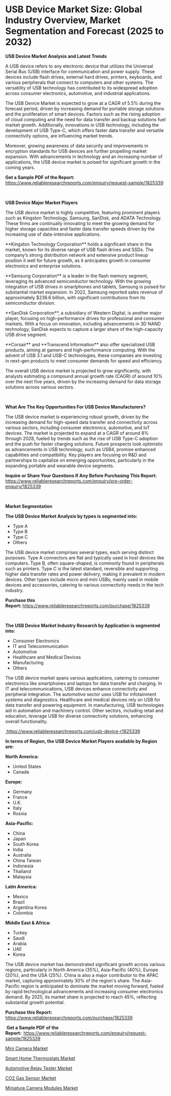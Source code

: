 <p><h1>USB Device Market Size: Global Industry Overview, Market Segmentation and Forecast (2025 to 2032)</h1></p><p><strong>USB Device Market Analysis and Latest Trends</strong></p>
<p><p>A USB device refers to any electronic device that utilizes the Universal Serial Bus (USB) interface for communication and power supply. These devices include flash drives, external hard drives, printers, keyboards, and various peripherals that connect to computers and other systems. The versatility of USB technology has contributed to its widespread adoption across consumer electronics, automotive, and industrial applications.</p><p>The USB Device Market is expected to grow at a CAGR of 5.5% during the forecast period, driven by increasing demand for portable storage solutions and the proliferation of smart devices. Factors such as the rising adoption of cloud computing and the need for data transfer and backup solutions fuel market growth. Additionally, innovations in USB technology, including the development of USB Type-C, which offers faster data transfer and versatile connectivity options, are influencing market trends. </p><p>Moreover, growing awareness of data security and improvements in encryption standards for USB devices are further propelling market expansion. With advancements in technology and an increasing number of applications, the USB device market is poised for significant growth in the coming years.</p></p>
<p><strong>Get a Sample PDF of the Report:&nbsp;</strong> <a href="https://www.reliableresearchreports.com/enquiry/request-sample/1825339?utm_campaign=118&utm_medium=2&utm_source=Github&utm_content=ia&utm_term=10022025&utm_id=usb-device">https://www.reliableresearchreports.com/enquiry/request-sample/1825339</a></p>
<p>&nbsp;</p>
<p><strong>USB Device Major Market Players</strong></p>
<p><p>The USB device market is highly competitive, featuring prominent players such as Kingston Technology, Samsung, SanDisk, and ADATA Technology. These firms are continually innovating to meet the growing demand for higher storage capacities and faster data transfer speeds driven by the increasing use of data-intensive applications.</p><p>**Kingston Technology Corporation** holds a significant share in the market, known for its diverse range of USB flash drives and SSDs. The company’s strong distribution network and extensive product lineup position it well for future growth, as it anticipates growth in consumer electronics and enterprise solutions.</p><p>**Samsung Corporation** is a leader in the flash memory segment, leveraging its advanced semiconductor technology. With the growing integration of USB drives in smartphones and tablets, Samsung is poised for substantial market expansion. In 2022, Samsung reported sales revenue of approximately $236.6 billion, with significant contributions from its semiconductor division.</p><p>**SanDisk Corporation**, a subsidiary of Western Digital, is another major player, focusing on high-performance drives for professional and consumer markets. With a focus on innovation, including advancements in 3D NAND technology, SanDisk expects to capture a larger share of the high-capacity USB drive segment.</p><p>**Corsair** and **Transcend Information** also offer specialized USB products, aiming at gamers and high-performance computing. With the advent of USB 3.1 and USB-C technologies, these companies are investing in next-gen products to meet consumer demands for speed and efficiency.</p><p>The overall USB device market is projected to grow significantly, with analysts estimating a compound annual growth rate (CAGR) of around 10% over the next five years, driven by the increasing demand for data storage solutions across various sectors.</p></p>
<p>&nbsp;</p>
<p><strong>What Are The Key Opportunities For USB Device Manufacturers?</strong></p>
<p><p>The USB device market is experiencing robust growth, driven by the increasing demand for high-speed data transfer and connectivity across various sectors, including consumer electronics, automotive, and IoT devices. The market is projected to expand at a CAGR of around 8% through 2028, fueled by trends such as the rise of USB Type-C adoption and the push for faster charging solutions. Future prospects look optimistic as advancements in USB technology, such as USB4, promise enhanced capabilities and compatibility. Key players are focusing on R&D and partnerships to capitalize on emerging opportunities, particularly in the expanding portable and wearable device segments.</p></p>
<p><strong>Inquire or Share Your Questions If Any Before Purchasing This Report:</strong> <a href="https://www.reliableresearchreports.com/enquiry/pre-order-enquiry/1825339?utm_campaign=118&utm_medium=2&utm_source=Github&utm_content=ia&utm_term=10022025&utm_id=usb-device">https://www.reliableresearchreports.com/enquiry/pre-order-enquiry/1825339</a></p>
<p>&nbsp;</p>
<p><strong>Market Segmentation</strong></p>
<p><strong>The USB Device Market Analysis by types is segmented into:</strong></p>
<p><ul><li>Type A</li><li>Type B</li><li>Type C</li><li>Others</li></ul></p>
<p><p>The USB device market comprises several types, each serving distinct purposes. Type A connectors are flat and typically used in host devices like computers. Type B, often square-shaped, is commonly found in peripherals such as printers. Type C is the latest standard, reversible and supporting higher data transfer rates and power delivery, making it prevalent in modern devices. Other types include micro and mini USBs, mainly used in mobile devices and accessories, catering to various connectivity needs in the tech industry.</p></p>
<p><strong>Purchase this Report:&nbsp;</strong><a href="https://www.reliableresearchreports.com/purchase/1825339?utm_campaign=118&utm_medium=2&utm_source=Github&utm_content=ia&utm_term=10022025&utm_id=usb-device">https://www.reliableresearchreports.com/purchase/1825339</a></p>
<p>&nbsp;</p>
<p><strong>The USB Device Market Industry Research by Application is segmented into:</strong></p>
<p><ul><li>Consumer Electronics</li><li>IT and Telecommunication</li><li>Automotive</li><li>Healthcare and Medical Devices</li><li>Manufacturing</li><li>Others</li></ul></p>
<p><p>The USB device market spans various applications, catering to consumer electronics like smartphones and laptops for data transfer and charging. In IT and telecommunications, USB devices enhance connectivity and peripheral integration. The automotive sector uses USB for infotainment systems and diagnostics. Healthcare and medical devices rely on USB for data transfer and powering equipment. In manufacturing, USB technologies aid in automation and machinery control. Other sectors, including retail and education, leverage USB for diverse connectivity solutions, enhancing overall functionality.</p></p>
<p><a href="https://www.reliableresearchreports.com/usb-device-r1825339?utm_campaign=118&utm_medium=2&utm_source=Github&utm_content=ia&utm_term=10022025&utm_id=usb-device">&nbsp;https://www.reliableresearchreports.com/usb-device-r1825339</a></p>
<p><strong>In terms of Region, the USB Device Market Players available by Region are:</strong></p>
<p>
    <p> <strong> North America: </strong>
        <ul>
            <li>United States</li>
            <li>Canada</li>
        </ul>
        </p> 
    <p> <strong> Europe: </strong>
        <ul>
            <li>Germany</li>
            <li>France</li>
            <li>U.K.</li>
            <li>Italy</li>
            <li>Russia</li>
        </ul>
        </p> 
    <p> <strong> Asia-Pacific: </strong>
        <ul>
            <li>China</li>
            <li>Japan</li>
            <li>South Korea</li>
            <li>India</li>
            <li>Australia</li>
            <li>China Taiwan</li>
            <li>Indonesia</li>
            <li>Thailand</li>
            <li>Malaysia</li>
        </ul>
        </p> 
    <p> <strong> Latin America: </strong>
        <ul>
            <li>Mexico</li>
            <li>Brazil</li>
            <li>Argentina Korea</li>
            <li>Colombia</li>
        </ul>
        </p> 
    <p> <strong> Middle East & Africa: </strong>
        <ul>
            <li>Turkey</li>
            <li>Saudi</li>
            <li>Arabia</li>
            <li>UAE</li>
            <li>Korea</li>
        </ul>
    </p>
    </p>
<p><p>The USB device market has demonstrated significant growth across various regions, particularly in North America (35%), Asia-Pacific (40%), Europe (20%), and the USA (25%). China is also a major contributor to the APAC market, capturing approximately 30% of the region's share. The Asia-Pacific region is anticipated to dominate the market moving forward, fueled by rapid technological advancements and increasing consumer electronics demand. By 2025, its market share is projected to reach 45%, reflecting substantial growth potential.</p></p>
<p><strong>Purchase this Report: </strong><a href="https://www.reliableresearchreports.com/purchase/1825339?utm_campaign=118&utm_medium=2&utm_source=Github&utm_content=ia&utm_term=10022025&utm_id=usb-device">https://www.reliableresearchreports.com/purchase/1825339</a></p>
<p>&nbsp;<strong>Get a Sample PDF of the Report:&nbsp;&nbsp;</strong><a href="https://www.reliableresearchreports.com/enquiry/request-sample/1825339?utm_campaign=118&utm_medium=2&utm_source=Github&utm_content=ia&utm_term=10022025&utm_id=usb-device">https://www.reliableresearchreports.com/enquiry/request-sample/1825339</a></p>
<p><strong></strong></p>
<p><p><a href="https://github.com/iroldilom/Market-Research-Report-List-1/blob/main/mini-camera-market.md?utm_campaign=118&utm_medium=2&utm_source=Github&utm_content=ia&utm_term=10022025&utm_id=usb-device">Mini Camera Market</a></p><p><a href="https://github.com/moazugavate/Market-Research-Report-List-1/blob/main/smart-home-thermostats-market.md?utm_campaign=118&utm_medium=2&utm_source=Github&utm_content=ia&utm_term=10022025&utm_id=usb-device">Smart Home Thermostats Market</a></p><p><a href="https://github.com/watzondechao/Market-Research-Report-List-1/blob/main/automotive-relay-tester-market.md?utm_campaign=118&utm_medium=2&utm_source=Github&utm_content=ia&utm_term=10022025&utm_id=usb-device">Automotive Relay Tester Market</a></p><p><a href="https://github.com/slmagaddam/Market-Research-Report-List-1/blob/main/co2-gas-sensor-market.md?utm_campaign=118&utm_medium=2&utm_source=Github&utm_content=ia&utm_term=10022025&utm_id=usb-device">CO2 Gas Sensor Market</a></p><p><a href="https://github.com/phephezxnf/Market-Research-Report-List-1/blob/main/miniature-camera-modules-market.md?utm_campaign=118&utm_medium=2&utm_source=Github&utm_content=ia&utm_term=10022025&utm_id=usb-device">Miniature Camera Modules Market</a></p></p>